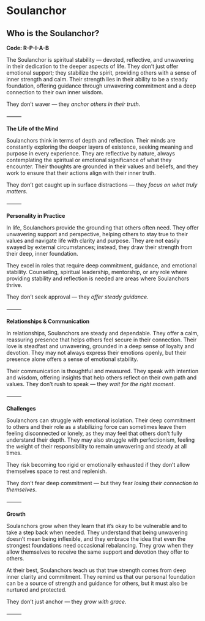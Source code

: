 # Soulanchor
## Who is the Soulanchor?
**Code: R-P-I-A-B**

The Soulanchor is spiritual stability — devoted, reflective, and unwavering in their dedication to the deeper aspects of life. They don’t just offer emotional support; they stabilize the spirit, providing others with a sense of inner strength and calm. Their strength lies in their ability to be a steady foundation, offering guidance through unwavering commitment and a deep connection to their own inner wisdom.

They don’t waver — they *anchor others in their truth*.

⸻

**The Life of the Mind**

Soulanchors think in terms of depth and reflection. Their minds are constantly exploring the deeper layers of existence, seeking meaning and purpose in every experience. They are reflective by nature, always contemplating the spiritual or emotional significance of what they encounter. Their thoughts are grounded in their values and beliefs, and they work to ensure that their actions align with their inner truth.

They don’t get caught up in surface distractions — they *focus on what truly matters*.

⸻

**Personality in Practice**

In life, Soulanchors provide the grounding that others often need. They offer unwavering support and perspective, helping others to stay true to their values and navigate life with clarity and purpose. They are not easily swayed by external circumstances; instead, they draw their strength from their deep, inner foundation.

They excel in roles that require deep commitment, guidance, and emotional stability. Counseling, spiritual leadership, mentorship, or any role where providing stability and reflection is needed are areas where Soulanchors thrive.

They don’t seek approval — they *offer steady guidance*.

⸻

**Relationships & Communication**

In relationships, Soulanchors are steady and dependable. They offer a calm, reassuring presence that helps others feel secure in their connection. Their love is steadfast and unwavering, grounded in a deep sense of loyalty and devotion. They may not always express their emotions openly, but their presence alone offers a sense of emotional stability.

Their communication is thoughtful and measured. They speak with intention and wisdom, offering insights that help others reflect on their own path and values. They don’t rush to speak — they *wait for the right moment*.

⸻

**Challenges**

Soulanchors can struggle with emotional isolation. Their deep commitment to others and their role as a stabilizing force can sometimes leave them feeling disconnected or lonely, as they may feel that others don’t fully understand their depth. They may also struggle with perfectionism, feeling the weight of their responsibility to remain unwavering and steady at all times.

They risk becoming too rigid or emotionally exhausted if they don’t allow themselves space to rest and replenish.

They don’t fear deep commitment — but they fear *losing their connection to themselves*.

⸻

**Growth**

Soulanchors grow when they learn that it’s okay to be vulnerable and to take a step back when needed. They understand that being unwavering doesn’t mean being inflexible, and they embrace the idea that even the strongest foundations need occasional rebalancing. They grow when they allow themselves to receive the same support and devotion they offer to others.

At their best, Soulanchors teach us that true strength comes from deep inner clarity and commitment. They remind us that our personal foundation can be a source of strength and guidance for others, but it must also be nurtured and protected.

They don’t just anchor — they *grow with grace*.

⸻
